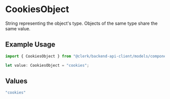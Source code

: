 # CookiesObject

String representing the object's type. Objects of the same type share the same value.

## Example Usage

```typescript
import { CookiesObject } from "@clerk/backend-api-client/models/components";

let value: CookiesObject = "cookies";
```

## Values

```typescript
"cookies"
```